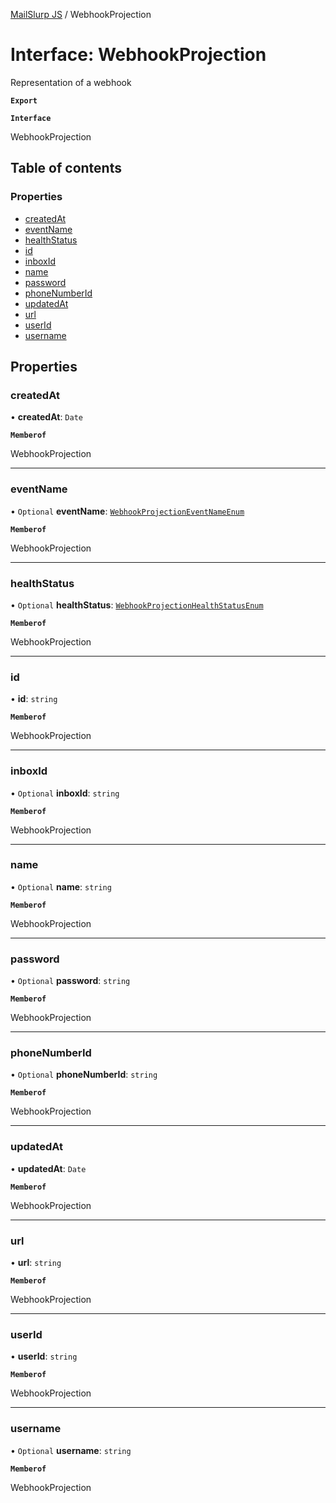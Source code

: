 [MailSlurp JS](../README.md) / WebhookProjection

# Interface: WebhookProjection

Representation of a webhook

**`Export`**

**`Interface`**

WebhookProjection

## Table of contents

### Properties

- [createdAt](WebhookProjection.md#createdat)
- [eventName](WebhookProjection.md#eventname)
- [healthStatus](WebhookProjection.md#healthstatus)
- [id](WebhookProjection.md#id)
- [inboxId](WebhookProjection.md#inboxid)
- [name](WebhookProjection.md#name)
- [password](WebhookProjection.md#password)
- [phoneNumberId](WebhookProjection.md#phonenumberid)
- [updatedAt](WebhookProjection.md#updatedat)
- [url](WebhookProjection.md#url)
- [userId](WebhookProjection.md#userid)
- [username](WebhookProjection.md#username)

## Properties

### createdAt

• **createdAt**: `Date`

**`Memberof`**

WebhookProjection

___

### eventName

• `Optional` **eventName**: [`WebhookProjectionEventNameEnum`](../enums/WebhookProjectionEventNameEnum.md)

**`Memberof`**

WebhookProjection

___

### healthStatus

• `Optional` **healthStatus**: [`WebhookProjectionHealthStatusEnum`](../enums/WebhookProjectionHealthStatusEnum.md)

**`Memberof`**

WebhookProjection

___

### id

• **id**: `string`

**`Memberof`**

WebhookProjection

___

### inboxId

• `Optional` **inboxId**: `string`

**`Memberof`**

WebhookProjection

___

### name

• `Optional` **name**: `string`

**`Memberof`**

WebhookProjection

___

### password

• `Optional` **password**: `string`

**`Memberof`**

WebhookProjection

___

### phoneNumberId

• `Optional` **phoneNumberId**: `string`

**`Memberof`**

WebhookProjection

___

### updatedAt

• **updatedAt**: `Date`

**`Memberof`**

WebhookProjection

___

### url

• **url**: `string`

**`Memberof`**

WebhookProjection

___

### userId

• **userId**: `string`

**`Memberof`**

WebhookProjection

___

### username

• `Optional` **username**: `string`

**`Memberof`**

WebhookProjection
